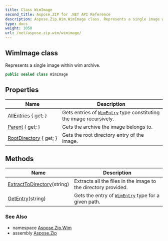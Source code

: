 ```yaml
---
title: Class WimImage
second_title: Aspose.ZIP for .NET API Reference
description: Aspose.Zip.Wim.WimImage class. Represents a single image within wim archive
type: docs
weight: 1050
url: /net/aspose.zip.wim/wimimage/
---
```

## WimImage class

Represents a single image within wim archive.

```csharp
public sealed class WimImage
```

## Properties

| Name | Description |
| --- | --- |
| [AllEntries](../../aspose.zip.wim/wimimage/allentries/) { get; } | Gets entries of [`WimEntry`](../wimentry/) type constituting the image recursively. |
| [Parent](../../aspose.zip.wim/wimimage/parent/) { get; } | Gets the archive the image belongs to. |
| [RootDirectory](../../aspose.zip.wim/wimimage/rootdirectory/) { get; } | Gets the root directory entry of the image. |

## Methods

| Name | Description |
| --- | --- |
| [ExtractToDirectory](../../aspose.zip.wim/wimimage/extracttodirectory/)(string) | Extracts all the files in the image to the directory provided. |
| [GetEntry](../../aspose.zip.wim/wimimage/getentry/)(string) | Gets the entry of [`WimEntry`](../wimentry/) type for a given path. |

### See Also

* namespace [Aspose.Zip.Wim](../../aspose.zip.wim/)
* assembly [Aspose.Zip](../../)


